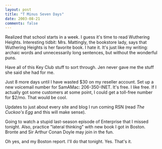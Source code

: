 ```yaml
---
layout: post
title: "T Minus Seven Days"
date: 2003-08-21
comments: false
---
```

Realized that school starts in a week. I guess it's time to read Wuthering
Heights. Interesting tidbit: Mrs. Mattingly, the bookstore lady, says that
Wuthering Heights is her favorite book. I hate it. It's just like my writing:
archaic words and unnecessarily long sentences, but without the wonderful
puns.




Have all of this Key Club stuff to sort through. Jen never gave me the stuff
she said she had for me.




Just 8 more days until I have wasted $30 on my reseller account. Set up a new
voicemail number for SamAMac: 206-350-INET. It's free. I like free. If I
actually got some customers at some point, I could get a toll-free number for
$2/mo. That would be cool.




Updates to just about every site and blog I run coming RSN (read _The Cuckoo's
Egg_ and this will make sense).




Going to watch a stupid last-season episode of Enterprise that I missed
tonight. Also, practice "lateral thinking" with new book I got in Boston.
Bronte and Sir Arthur Conan Doyle may join in the fun.




Oh yes, and my Boston report. I'll do that tonight. Yes. That's it.
